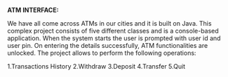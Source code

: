 **ATM INTERFACE:**

We have all come across ATMs in our cities and it is built on Java. This complex project consists of five different classes 
and is a console-based application. When the system starts the user is prompted with user id and user pin. 
On entering the details successfully, ATM functionalities are unlocked. The project allows to perform the following operations:

1.Transactions History
2.Withdraw
3.Deposit
4.Transfer
5.Quit
